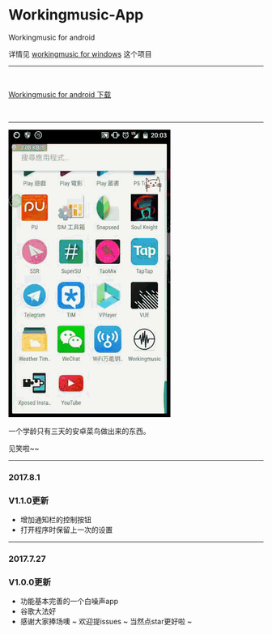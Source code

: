 # Workingmusic-App
Workingmusic for android

详情见 [workingmusic for windows](https://github.com/Xiphoray/workingmusic) 这个项目
 
 ***
 
 
 <Br/>
 
 [Workingmusic for android 下载](https://github.com/Xiphoray/Workingmusic-App/releases)
 
 
 <Br/>
 
 ***


 ![image](https://github.com/Xiphoray/Workingmusic-App/blob/master/b.gif)
 
 
 一个学龄只有三天的安卓菜鸟做出来的东西。
 
 
 见笑啦~~
 
 
 ***
 
  ### 2017.8.1
 
 ### V1.1.0更新
 
 * 增加通知栏的控制按钮
 * 打开程序时保留上一次的设置
 
***
 ### 2017.7.27
 
 ### V1.0.0更新
 
 * 功能基本完善的一个白噪声app
 * 谷歌大法好
 * 感谢大家捧场噢 ~ 欢迎提issues ~ 当然点star更好啦 ~
 
